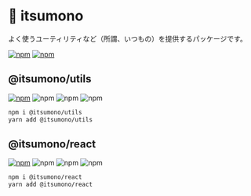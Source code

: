 # 🍚 itsumono

よく使うユーティリティなど（所謂、いつもの）を提供するパッケージです。

[![npm](https://img.shields.io/badge/packages-555?style=flat-square&logo=npm)](https://www.npmjs.com/org/itsumono)
[![npm](https://img.shields.io/badge/documents-555?style=flat-square&logo=netlify)](https://itsumono.netlify.app/)


## @itsumono/utils

[![npm](https://img.shields.io/badge/@itsumono/utils-555?style=flat-square&logo=npm)](https://www.npmjs.com/package/@itsumono/utils)
![npm](https://img.shields.io/npm/v/@itsumono/utils?style=flat-square)
![npm](https://img.shields.io/bundlephobia/min/@itsumono/utils?style=flat-square)
![npm](https://img.shields.io/npm/l/@itsumono/utils?style=flat-square)

```bash
npm i @itsumono/utils
yarn add @itsumono/utils
```


## @itsumono/react

[![npm](https://img.shields.io/badge/@itsumono/react-555?style=flat-square&logo=npm)](https://www.npmjs.com/package/@itsumono/react)
![npm](https://img.shields.io/npm/v/@itsumono/react?style=flat-square)
![npm](https://img.shields.io/bundlephobia/min/@itsumono/react?style=flat-square)
![npm](https://img.shields.io/npm/l/@itsumono/react?style=flat-square)

```bash
npm i @itsumono/react
yarn add @itsumono/react
```

